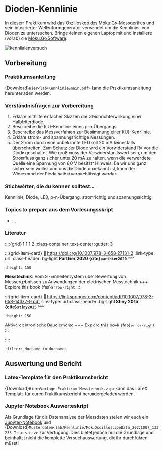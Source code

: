 # Dioden-Kennlinie

In diesem Praktikum wird das Oszilloskop des Moku:Go-Messgerätes und sein integrierter Wellenformgenerator verwendet um die Kennlinien von Dioden zu untersuchen. Bringe deinen eigenen Laptop mit und installiere (vorab) die [Moku:Go Software](https://www.liquidinstruments.com/products/desktop-apps/).

<img src="pictures/IMG_5597.jpeg" alt="kennlinienversuch" label = kennlinienversuch></img>

## Vorbereitung
### Praktikumsanleitung

{Download}`Hier<lab/Kennlinie/main.pdf>` kann die Praktikumsanleitung herunterladen werden.

### Verständnisfragen zur Vorbereitung
1. Erkläre mithilfe einfacher Skizzen die Gleichrichterwirkung einer Halbleiterdiode.
2. Beschreibe die I(U)-Kennlinie eines p-n-Übergangs.
3. Beschreibe das Messverfahren zur Bestimmung einer I(U)-Kennlinie.
4. Erkläre strom- und spannungsrichtige Messungen.
5. Der Strom durch eine unbekannte LED soll 20 mA keinesfalls überschreiten. Zum Schutz der Diode wird ein Vorwiderstand RV vor die Diode geschaltet. Wie groß muss der Vorwiderstandswert sein, um den Stromfluss ganz sicher unter 20 mA zu halten, wenn die verwendete Quelle eine Spannung von 6,0 V besitzt? Hinweis: Da wir uns ganz sicher sein wollen und uns die Diode unbekannt ist, kann der Widerstand der Diode selbst vernachlässigt werden.

### Stichwörter, die du kennen solltest...
Kennlinie, Diode, LED, p-n-Übergang, stromrichtig und spannungsrichtig

### Topics to prepare aus dem Vorlesungsskript
- ...

### Literatur
::::{grid} 1 1 1 2
:class-container: text-center
:gutter: 3

:::{grid-item-card}
:link: https://doi.org/10.1007/978-3-658-27131-2
:link-type: url
:class-header: bg-light
**Parthier 2020 {cite}`parthier2020`**
^^^
```{image} pictures/2020_Book_Messtechnik.jpeg
:height: 150
```
**Messtechnik**: Vom SI-Einheitensystem über Bewertung von Messergebnissen zu Anwendungen der elektrischen Messtechnik
+++
Explore this book {fas}`arrow-right`
:::

:::{grid-item-card}
:link: https://link.springer.com/content/pdf/10.1007/978-3-658-14387-9.pdf
:link-type: url
:class-header: bg-light
**Stiny 2015 {cite}`stiny2015`**
^^^
```{image} pictures/2015_Book_AktiveBauelemente.jpeg
:height: 150
```
Aktive elektronische Bauelemente
+++
Explore this book {fas}`arrow-right`
:::

::::


```{bibliography}
:filter: docname in docnames
```

## Auswertung und Bericht

### Latex-Template für den Praktikumsbericht
{Download}`Hier<Vorlage Praktikum Messtechnik.zip>` kann das LaTeX Template für euren Praktikumsbericht herundergeladen werden. 

### Jupyter Notebook Auswerteskript
Als Grundlage für die Datenanalyse der Messdaten stellen wir euch ein [Jupyter-Notebook](lab/Kennlinie/Kennlinien.ipynb) und {Download}`Musterdaten<lab/Kennlinie/MokuOscilloscopeData_20221007_133233_Traces.csv>` zur Verfügung. Dies bietet jedoch nur die Grundlage und beinhaltet nicht die komplette Versuchauswertung, die ihr durchführen müsst!

